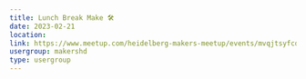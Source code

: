 ```yaml
---
title: Lunch Break Make 🛠️
date: 2023-02-21
location: 
link: https://www.meetup.com/heidelberg-makers-meetup/events/mvqjtsyfcdbcc/
usergroup: makershd
type: usergroup
---
```

